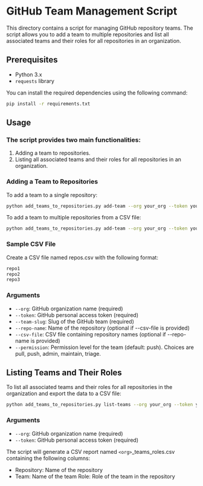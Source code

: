 # GitHub Team Management Script

This directory contains a script for managing GitHub repository teams. The script allows you to add a team to multiple repositories and list all associated teams and their roles for all repositories in an organization.

## Prerequisites

- Python 3.x
- `requests` library

You can install the required dependencies using the following command:

```sh
pip install -r requirements.txt
```

## Usage

### The script provides two main functionalities:

  1. Adding a team to repositories.
  2. Listing all associated teams and their roles for all repositories in an organization.
  
### Adding a Team to Repositories
  To add a team to a single repository:
```sh    
python add_teams_to_repositories.py add-team --org your_org --token your_token --team-slug your_team_slug --repo-name your_repo_name --permission push
```

To add a team to multiple repositories from a CSV file:
```sh
python add_teams_to_repositories.py add-team --org your_org --token your_token --team-slug your_team_slug --csv-file repos.csv --permission push
```

### Sample CSV File
Create a CSV file named repos.csv with the following format:

```sh
repo1
repo2
repo3
```

### Arguments
- `--org`: GitHub organization name (required)
- `--token`: GitHub personal access token (required)
- `--team-slug`: Slug of the GitHub team (required)
- `--repo-name`: Name of the repository (optional if --csv-file is provided)
- `--csv-file`: CSV file containing repository names (optional if --repo-name is provided)
- `--permission`: Permission level for the team (default: push). Choices are pull, push, admin, maintain, triage.

## Listing Teams and Their Roles
To list all associated teams and their roles for all repositories in the organization and export the data to a CSV file:
```sh
python add_teams_to_repositories.py list-teams --org your_org --token your_token
```

### Arguments
- `--org`: GitHub organization name (required)
- `--token`: GitHub personal access token (required)

The script will generate a CSV report named `<org>`_teams_roles.csv containing the following columns:

- Repository: Name of the repository
- Team: Name of the team
Role: Role of the team in the repository
